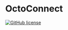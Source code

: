 # OctoConnect
[![GitHub license](https://img.shields.io/badge/license-MIT-blue.svg)](https://github.com/jingweiwoo/OctoConnect/blob/master/LICENSE.txt)
